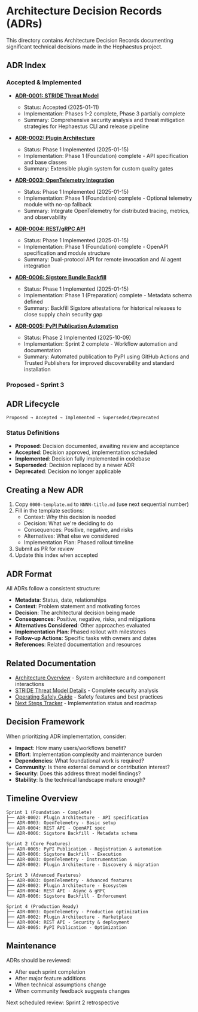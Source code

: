 # Architecture Decision Records (ADRs)

This directory contains Architecture Decision Records documenting significant technical decisions made in the Hephaestus project.

## ADR Index

### Accepted & Implemented

- **[ADR-0001: STRIDE Threat Model](./0001-stride-threat-model.md)**
  - Status: Accepted (2025-01-11)
  - Implementation: Phases 1-2 complete, Phase 3 partially complete
  - Summary: Comprehensive security analysis and threat mitigation strategies for Hephaestus CLI and release pipeline

- **[ADR-0002: Plugin Architecture](./0002-plugin-architecture.md)**
  - Status: Phase 1 Implemented (2025-01-15)
  - Implementation: Phase 1 (Foundation) complete - API specification and base classes
  - Summary: Extensible plugin system for custom quality gates

- **[ADR-0003: OpenTelemetry Integration](./0003-opentelemetry-integration.md)**
  - Status: Phase 1 Implemented (2025-01-15)
  - Implementation: Phase 1 (Foundation) complete - Optional telemetry module with no-op fallback
  - Summary: Integrate OpenTelemetry for distributed tracing, metrics, and observability

- **[ADR-0004: REST/gRPC API](./0004-rest-grpc-api.md)**
  - Status: Phase 1 Implemented (2025-01-15)
  - Implementation: Phase 1 (Foundation) complete - OpenAPI specification and module structure
  - Summary: Dual-protocol API for remote invocation and AI agent integration

- **[ADR-0006: Sigstore Bundle Backfill](./0006-sigstore-backfill.md)**
  - Status: Phase 1 Implemented (2025-01-15)
  - Implementation: Phase 1 (Preparation) complete - Metadata schema defined
  - Summary: Backfill Sigstore attestations for historical releases to close supply chain security gap

- **[ADR-0005: PyPI Publication Automation](./0005-pypi-publication.md)**
  - Status: Phase 2 Implemented (2025-10-09)
  - Implementation: Sprint 2 complete - Workflow automation and documentation
  - Summary: Automated publication to PyPI using GitHub Actions and Trusted Publishers for improved discoverability and standard installation

### Proposed - Sprint 3

## ADR Lifecycle

```
Proposed → Accepted → Implemented → Superseded/Deprecated
```

### Status Definitions

- **Proposed**: Decision documented, awaiting review and acceptance
- **Accepted**: Decision approved, implementation scheduled
- **Implemented**: Decision fully implemented in codebase
- **Superseded**: Decision replaced by a newer ADR
- **Deprecated**: Decision no longer applicable

## Creating a New ADR

1. Copy `0000-template.md` to `NNNN-title.md` (use next sequential number)
2. Fill in the template sections:
   - Context: Why this decision is needed
   - Decision: What we're deciding to do
   - Consequences: Positive, negative, and risks
   - Alternatives: What else we considered
   - Implementation Plan: Phased rollout timeline
3. Submit as PR for review
4. Update this index when accepted

## ADR Format

All ADRs follow a consistent structure:

- **Metadata**: Status, date, relationships
- **Context**: Problem statement and motivating forces
- **Decision**: The architectural decision being made
- **Consequences**: Positive, negative, risks, and mitigations
- **Alternatives Considered**: Other approaches evaluated
- **Implementation Plan**: Phased rollout with milestones
- **Follow-up Actions**: Specific tasks with owners and dates
- **References**: Related documentation and resources

## Related Documentation

- [Architecture Overview](../explanation/architecture.md) - System architecture and component interactions
- [STRIDE Threat Model Details](./0001-stride-threat-model.md) - Complete security analysis
- [Operating Safely Guide](../how-to/operating-safely.md) - Safety features and best practices
- [Next Steps Tracker](../../Next_Steps.md) - Implementation status and roadmap

## Decision Framework

When prioritizing ADR implementation, consider:

- **Impact**: How many users/workflows benefit?
- **Effort**: Implementation complexity and maintenance burden
- **Dependencies**: What foundational work is required?
- **Community**: Is there external demand or contribution interest?
- **Security**: Does this address threat model findings?
- **Stability**: Is the technical landscape mature enough?

## Timeline Overview

```
Sprint 1 (Foundation - Complete)
├── ADR-0002: Plugin Architecture - API specification
├── ADR-0003: OpenTelemetry - Basic setup
├── ADR-0004: REST API - OpenAPI spec
└── ADR-0006: Sigstore Backfill - Metadata schema

Sprint 2 (Core Features)
├── ADR-0005: PyPI Publication - Registration & automation
├── ADR-0006: Sigstore Backfill - Execution
├── ADR-0003: OpenTelemetry - Instrumentation
└── ADR-0002: Plugin Architecture - Discovery & migration

Sprint 3 (Advanced Features)
├── ADR-0003: OpenTelemetry - Advanced features
├── ADR-0002: Plugin Architecture - Ecosystem
├── ADR-0004: REST API - Async & gRPC
└── ADR-0006: Sigstore Backfill - Enforcement

Sprint 4 (Production Ready)
├── ADR-0003: OpenTelemetry - Production optimization
├── ADR-0002: Plugin Architecture - Marketplace
├── ADR-0004: REST API - Security & deployment
└── ADR-0005: PyPI Publication - Optimization
```

## Maintenance

ADRs should be reviewed:

- After each sprint completion
- After major feature additions
- When technical assumptions change
- When community feedback suggests changes

Next scheduled review: Sprint 2 retrospective
